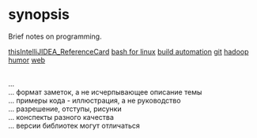 # synopsis
Brief notes on programming.

[thisIntelliJIDEA_ReferenceCard](https://github.com/AazQsc/synopsis/blob/master/IntelliJIDEA_ReferenceCard.pdf)
[bash for linux](https://github.com/AazQsc/synopsis/blob/master/bash%20for%20linux.txt)
[build automation](https://github.com/AazQsc/synopsis/blob/master/build%20automation%20(ant%2C%20maven%2C%20gradle).txt)
[git](https://github.com/AazQsc/synopsis/blob/master/git.txt)
[hadoop](https://github.com/AazQsc/synopsis/blob/master/hadoop.txt)
[humor](https://github.com/AazQsc/synopsis/blob/master/humor.txt)
[web](https://github.com/AazQsc/synopsis/blob/master/web%20(http%2C%20tcp-ip%2C%20etc)%20.txt)


<br>...
<br>...  формат заметок, а не исчерпывающее описание темы
<br>...  примеры кода - иллюстрация, а не руководство
<br>...  разрешение, отступы, рисунки
<br>...  конспекты разного качества
<br>...  версии библиотек могут отличаться
